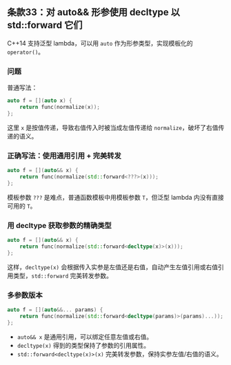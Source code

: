 ## 条款33：对 auto&& 形参使用 decltype 以 std::forward 它们

C++14 支持泛型 lambda，可以用 `auto` 作为形参类型，实现模板化的 `operator()`。

### 问题

普通写法：

```cpp
auto f = [](auto x) {
    return func(normalize(x));
};
```

这里 `x` 是按值传递，导致右值传入时被当成左值传递给 `normalize`，破坏了右值传递的语义。

### 正确写法：使用通用引用 + 完美转发

```cpp
auto f = [](auto&& x) {
    return func(normalize(std::forward<???>(x)));
};
```

模板参数 `???` 是难点，普通函数模板中用模板参数 `T`，但泛型 lambda 内没有直接可用的 `T`。

### 用 decltype 获取参数的精确类型

```cpp
auto f = [](auto&& x) {
    return func(normalize(std::forward<decltype(x)>(x)));
};
```

这样，`decltype(x)` 会根据传入实参是左值还是右值，自动产生左值引用或右值引用类型，`std::forward` 完美转发参数。

### 多参数版本

```cpp
auto f = [](auto&&... params) {
    return func(normalize(std::forward<decltype(params)>(params)...));
};
```

- `auto&& x` 是通用引用，可以绑定任意左值或右值。
- `decltype(x)` 得到的类型保持了参数的引用属性。
- `std::forward<decltype(x)>(x)` 完美转发参数，保持实参左值/右值的语义。